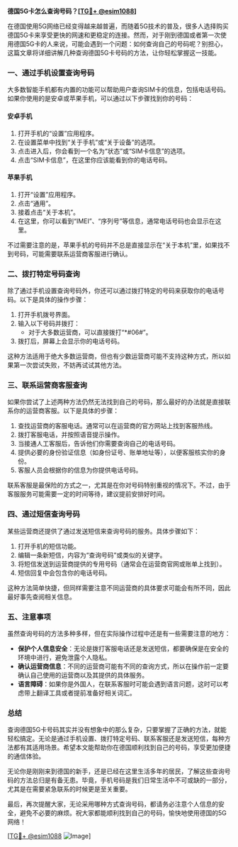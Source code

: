 **德国5G卡怎么查询号码？[[TG💪+ @esim1088](https://t.me/s/esim1088)]**

在德国使用5G网络已经变得越来越普遍，而随着5G技术的普及，很多人选择购买德国5G卡来享受更快的网速和更稳定的连接。然而，对于刚到德国或者第一次使用德国5G卡的人来说，可能会遇到一个问题：如何查询自己的号码呢？别担心，这篇文章将详细讲解几种查询德国5G卡号码的方法，让你轻松掌握这一技能。

### 一、通过手机设置查询号码

大多数智能手机都有内置的功能可以帮助用户查询SIM卡的信息，包括电话号码。如果你使用的是安卓或苹果手机，可以通过以下步骤找到你的号码：

#### 安卓手机

1. 打开手机的“设置”应用程序。
2. 在设置菜单中找到“关于手机”或“关于设备”的选项。
3. 点击进入后，你会看到一个名为“状态”或“SIM卡信息”的选项。
4. 点击“SIM卡信息”，在这里你应该能看到你的电话号码。

#### 苹果手机

1. 打开“设置”应用程序。
2. 点击“通用”。
3. 接着点击“关于本机”。
4. 在这里，你可以看到“IMEI”、“序列号”等信息，通常电话号码也会显示在这里。

不过需要注意的是，苹果手机的号码并不总是直接显示在“关于本机”里，如果找不到号码，可能需要联系运营商客服进行确认。

### 二、拨打特定号码查询

除了通过手机设置查询号码外，你还可以通过拨打特定的号码来获取你的电话号码。以下是具体的操作步骤：

1. 打开手机拨号界面。
2. 输入以下号码并拨打：
   - 对于大多数运营商，可以直接拨打“*#06#”。
3. 拨打后，屏幕上会显示你的电话号码。

这种方法适用于绝大多数运营商，但也有少数运营商可能不支持这种方式，所以如果第一次尝试失败，不妨再试试其他方法。

### 三、联系运营商客服查询

如果你尝试了上述两种方法仍然无法找到自己的号码，那么最好的办法就是直接联系你的运营商客服。以下是具体的步骤：

1. 查找运营商的客服电话。通常可以在运营商的官方网站上找到客服热线。
2. 拨打客服电话，并按照语音提示操作。
3. 当接通人工客服后，告诉他们你需要查询自己的电话号码。
4. 提供必要的身份验证信息（如身份证号、账单地址等），以便客服核实你的身份。
5. 客服人员会根据你的信息为你提供电话号码。

联系客服是最保险的方式之一，尤其是在你对号码特别重视的情况下。不过，由于客服服务可能需要一定的时间等待，建议提前安排好时间。

### 四、通过短信查询号码

某些运营商还提供了通过发送短信来查询号码的服务。具体步骤如下：

1. 打开手机的短信功能。
2. 编辑一条新短信，内容为“查询号码”或类似的关键字。
3. 将短信发送到运营商提供的专用号码（通常会在运营商官网或账单上找到）。
4. 短信回复中会包含你的电话号码。

这种方法简单快捷，但同样需要注意不同运营商的具体要求可能会有所不同，因此最好事先查阅相关信息。

### 五、注意事项

虽然查询号码的方法多种多样，但在实际操作过程中还是有一些需要注意的地方：

- **保护个人信息安全**：无论是拨打客服电话还是发送短信，都要确保是在安全的环境中进行，避免泄露个人隐私。
- **确认运营商信息**：不同的运营商可能有不同的查询方式，所以在操作前一定要确认自己使用的运营商以及其提供的具体服务。
- **语言障碍**：如果你是外国人，在联系客服时可能会遇到语言问题，这时可以考虑带上翻译工具或者提前准备好相关词汇。

### 总结

查询德国5G卡号码其实并没有想象中的那么复杂，只要掌握了正确的方法，就能轻松搞定。无论是通过手机设置、拨打特定号码、联系客服还是发送短信，每种方法都有其适用场景。希望本文能帮助你在德国顺利找到自己的号码，享受更加便捷的通信体验。

无论你是刚刚来到德国的新手，还是已经在这里生活多年的居民，了解这些查询号码的方法总归是有备无患。毕竟，手机号码是我们日常生活中不可或缺的一部分，尤其是在需要紧急联系的时候更是至关重要。

最后，再次提醒大家，无论采用哪种方式查询号码，都请务必注意个人信息的安全，避免不必要的麻烦。祝大家都能顺利找到自己的号码，愉快地使用德国的5G网络！

[[TG💪+ @esim1088](https://t.me/s/esim1088) ![Image](https://i.postimg.cc/4NQfJmqS/Snipaste-2025-05-13-00-14-12.png)]